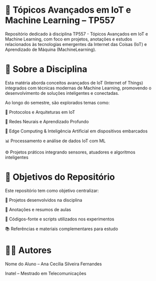 # 📡 Tópicos Avançados em IoT e Machine Learning – TP557
Repositório dedicado à disciplina TP557 - Tópicos Avançados em IoT e Machine Learning, com foco em projetos, anotações e estudos relacionados às tecnologias emergentes da Internet das Coisas (IoT) e Aprendizado de Máquina (MachineLearning).

# 📂 Sobre a Disciplina
Esta matéria aborda conceitos avançados de IoT (Internet of Things) integrados com técnicas modernas de Machine Learning, promovendo o desenvolvimento de soluções inteligentes e conectadas.

Ao longo do semestre, são explorados temas como:

📶 Protocolos e Arquiteturas em IoT

🤖 Redes Neurais e Aprendizado Profundo

🧠 Edge Computing & Inteligência Artificial em dispositivos embarcados

📊 Processamento e análise de dados IoT com ML

⚙️ Projetos práticos integrando sensores, atuadores e algoritmos inteligentes

# 🚀 Objetivos do Repositório
Este repositório tem como objetivo centralizar:

📌 Projetos desenvolvidos na disciplina

📝 Anotações e resumos de aulas

🔧 Códigos-fonte e scripts utilizados nos experimentos

📚 Referências e materiais complementares para estudo

# 👨‍💻 Autores
Nome do Aluno – Ana Cecília Silveira Fernandes

Inatel – Mestrado em Telecomunicações

